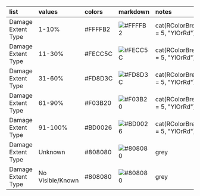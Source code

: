 | list               | values           | colors   | markdown                                                   | notes                                                      |
|:-------------------|:-----------------|:---------|:-----------------------------------------------------------|:-----------------------------------------------------------|
| Damage Extent Type | 1-10%            | #FFFFB2  | ![#FFFFB2](https://placehold.co/15x15/#FFFFB2/#FFFFB2.png) | cat(RColorBrewer::brewer.pal(n = 5, "YlOrRd"), sep = "\n") |
| Damage Extent Type | 11-30%           | #FECC5C  | ![#FECC5C](https://placehold.co/15x15/#FECC5C/#FECC5C.png) | cat(RColorBrewer::brewer.pal(n = 5, "YlOrRd"), sep = "\n") |
| Damage Extent Type | 31-60%           | #FD8D3C  | ![#FD8D3C](https://placehold.co/15x15/#FD8D3C/#FD8D3C.png) | cat(RColorBrewer::brewer.pal(n = 5, "YlOrRd"), sep = "\n") |
| Damage Extent Type | 61-90%           | #F03B20  | ![#F03B20](https://placehold.co/15x15/#F03B20/#F03B20.png) | cat(RColorBrewer::brewer.pal(n = 5, "YlOrRd"), sep = "\n") |
| Damage Extent Type | 91-100%          | #BD0026  | ![#BD0026](https://placehold.co/15x15/#BD0026/#BD0026.png) | cat(RColorBrewer::brewer.pal(n = 5, "YlOrRd"), sep = "\n") |
| Damage Extent Type | Unknown          | #808080  | ![#808080](https://placehold.co/15x15/#808080/#808080.png) | grey                                                       |
| Damage Extent Type | No Visible/Known | #808080  | ![#808080](https://placehold.co/15x15/#808080/#808080.png) | grey                                                       |